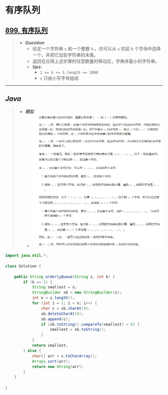 # 有序队列

## [899. 有序队列](https://leetcode.cn/problems/orderly-queue/)

> - ***Question***
>   - 给定一个字符串 `s` 和一个整数 `k` 。你可以从 `s` 的前 `k` 个字母中选择一个，并把它加到字符串的末尾。
>   - 返回在应用上述步骤的任意数量的移动后，字典序最小的字符串。
>   - ***tips:***
>     - `1 <= k <= S.length <= 1000`
>     - `s` 只由小写字母组成

---

## *Java*

> - ***模拟***
>   - ![image](./images/有序队列.png)

```java
import java.util.*;

class Solution {

    public String orderlyQueue(String s, int k) {
        if (k == 1) {
            String smallest = s;
            StringBuilder sb = new StringBuilder(s);
            int n = s.length();
            for (int i = 1; i < n; i++) {
                char c = sb.charAt(0);
                sb.deleteCharAt(0);
                sb.append(c);
                if (sb.toString().compareTo(smallest) < 0) {
                    smallest = sb.toString();
                }
            }
            return smallest;
        } else {
            char[] arr = s.toCharArray();
            Arrays.sort(arr);
            return new String(arr);
        }
    }

}
```
